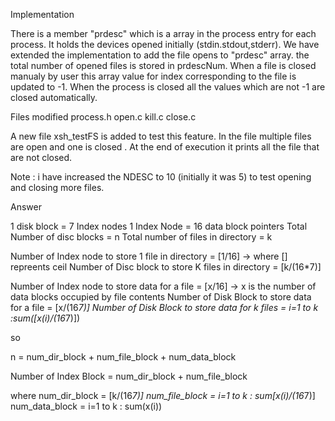 Implementation

There is a member "prdesc" which is a array in the process entry for each process. It holds the devices opened initially (stdin.stdout,stderr). We have extended the implementation to add the file opens to "prdesc" array. the total number of opened files is stored in  prdescNum. When a file is closed manualy by user this array value for index corresponding to the file is updated to -1. When the process is closed all the values which are not -1 are closed automatically.


Files modified
process.h
open.c
kill.c
close.c

A new file xsh_testFS is added to test this feature. In the file multiple files are open and one is closed . At the end of execution it prints all the file that are not closed. 

Note : i have increased the NDESC to 10 (initially it was 5) to test opening and closing more files.



Answer 

  1 disk block = 7 Index nodes
  1 Index Node = 16 data block pointers
  Total Number of disc blocks = n
  Total number of files in directory = k
  
  Number of Index node to store 1 file in directory = [1/16]    ->  where [] repreents ceil
  Number of Disc block to store K files in directory = [k/(16*7)]
  
  Number of Index node to store data for a file = [x/16]   -> x is the number of data blocks occupied by file contents 
  Number of Disk Block to store data for a file = [x/(16*7)]
  Number of Disk Block to store data for k files = i=1 to k :sum([x(i)/(16*7)])
  
  so 
  
  n = num_dir_block + num_file_block + num_data_block
  
  Number of Index Block = num_dir_block + num_file_block
  
  where 
    num_dir_block = [k/(16*7)]
    num_file_block = i=1 to k : sum[x(i)/(16*7)]
    num_data_block =  i=1 to k : sum(x(i))
